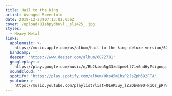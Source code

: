 ```yaml
---
title: Hail to the King
artist: Avenged Sevenfold
date: 2019-12-23T07:13:02.056Z
cover: /upload/81ebpydbuvl._sl1425_.jpg
styles:
  - Heavy Metal
links:
  applemusic: >-
    https://music.apple.com/us/album/hail-to-the-king-deluxe-version/672046420?uo=4
  bandcamp: ''
  deezer: 'https://www.deezer.com/album/6872781'
  googleplay: >-
    https://play.google.com/music/m/Bb2kiwa5g33zd4pmwlt7iv6nd6y?signup_if_needed=1
  soundcloud: ''
  spotify: 'https://play.spotify.com/album/0ks45m1bsP2JsZpM5D2FFA'
  youtube: >-
    https://music.youtube.com/playlist?list=OLAK5uy_lZZQbvN9U-kpQz_pRrWEMkPn5BX7LeOiM
---
```


